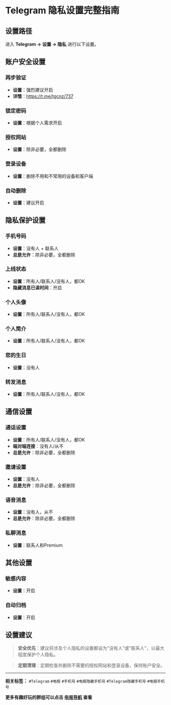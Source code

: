 # Telegram 隐私设置完整指南

## 设置路径

进入 **Telegram → 设置 → 隐私** 进行以下设置。

## 账户安全设置

### 两步验证
- **设置**：强烈建议开启
- **详情**：https://t.me/tgcnz/737

### 锁定密码
- **设置**：根据个人需求开启

### 授权网站
- **设置**：除非必要，全都删除

### 登录设备
- **设置**：删除不用和不常用的设备和客户端

### 自动删除
- **设置**：建议开启

## 隐私保护设置

### 手机号码
- **设置**：没有人 + 联系人
- **总是允许**：除非必要，全都删除

### 上线状态
- **设置**：所有人/联系人/没有人，都OK
- **隐藏消息已读时间**：开启

### 个人头像
- **设置**：所有人/联系人/没有人，都OK

### 个人简介
- **设置**：所有人/联系人/没有人，都OK

### 您的生日
- **设置**：没有人

### 转发消息
- **设置**：所有人/联系人/没有人，都OK

## 通信设置

### 通话设置
- **设置**：所有人/联系人/没有人，都OK
- **端对端连接**：没有人/从不
- **总是允许**：除非必要，全都删除

### 邀请设置
- **设置**：没有人
- **总是允许**：除非必要，全都删除

### 语音消息
- **设置**：没有人，从不
- **总是允许**：除非必要，全都删除

### 私聊消息
- **设置**：联系人和Premium

## 其他设置

### 敏感内容
- **设置**：开启

### 自动归档
- **设置**：开启

## 设置建议

> **安全优先**：建议将涉及个人隐私的设置都设为"没有人"或"联系人"，以最大程度保护个人隐私。

> **定期清理**：定期检查并删除不需要的授权网站和登录设备，保持账户安全。

---

**相关标签：** `#Telegram` `#电报` `#手机号` `#电报隐藏手机号` `#Telegram隐藏手机号` `#电报手机号`

**更多有趣好玩的群组可以点击 [电报导航](https://dianbaodaohang.com) 查看**
